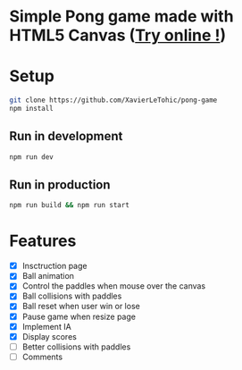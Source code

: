 Simple Pong game made with HTML5 Canvas ([Try online !](https://html5-pong.now.sh))
=====================

# Setup
```bash
git clone https://github.com/XavierLeTohic/pong-game
npm install
```

## Run in development
```bash
npm run dev
```

## Run in production
```bash
npm run build && npm run start
```

# Features
- [x] Insctruction page
- [x] Ball animation
- [x] Control the paddles when mouse over the canvas
- [x] Ball collisions with paddles
- [x] Ball reset when user win or lose
- [x] Pause game when resize page
- [x] Implement IA
- [x] Display scores
- [ ] Better collisions with paddles
- [ ] Comments